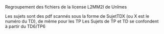 Regroupement des fichiers de la license L2MM2I de Unîmes

Les sujets sont des pdf scannés sous la forme de SujetTDX (ou X est le numéro du TD), de même pour les TP
Les Sujets de TP et TD se confondent à partir du TD6/TP6
